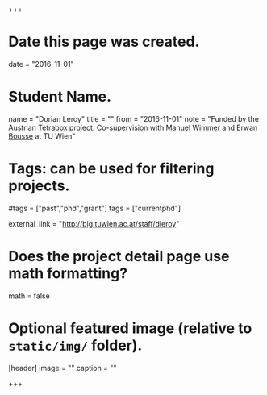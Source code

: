 +++
# Date this page was created.
date = "2016-11-01"

# Student Name.
name = "Dorian Leroy"
title = ""
from = "2016-11-01"
note = "Funded by the Austrian [Tetrabox](https://www.big.tuwien.ac.at/projects/40) project. Co-supervision with [Manuel Wimmer](https://www.big.tuwien.ac.at/staff/mwimmer) and [Erwan Bousse](https://people.irisa.fr/Erwan.Bousse/) at TU Wien"

# Tags: can be used for filtering projects.
#tags = ["past","phd","grant"]
tags = ["currentphd"]

external_link = "http://big.tuwien.ac.at/staff/dleroy"

# Does the project detail page use math formatting?
math = false

# Optional featured image (relative to `static/img/` folder).
[header]
image = ""
caption = ""

+++
